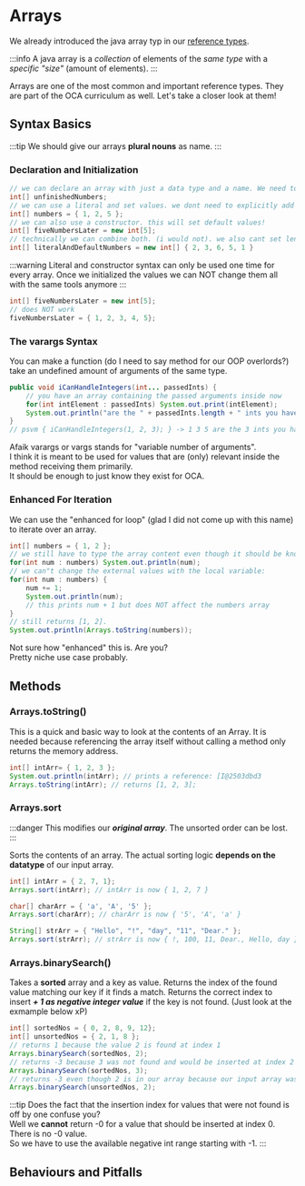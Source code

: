# Arrays

We already introduced the java array typ in our [reference types](/reference#arrays).

:::info
A java array is a *collection* of elements of the *same type* with a *specific "size"* (amount of elements).
:::

Arrays are one of the most common and important reference types. They are part of the OCA curriculum as well. Let's take a closer look at them!

## Syntax Basics

:::tip
We should give our arrays **plural nouns** as name.
:::

### Declaration and Initialization

```java
// we can declare an array with just a data type and a name. We need to set a lenght or initialize somehow in order to treat individual values though.
int[] unfinishedNumbers;
// we can use a literal and set values. we dont need to explicitly add length.
int[] numbers = { 1, 2, 5 };
// we can also use a constructor. this will set default values!
int[] fiveNumbersLater = new int[5];
// technically we can combine both. (i would not). we also cant set length here.
int[] literalAndDefaultNumbers = new int[] { 2, 3, 6, 5, 1 }
```

:::warning
Literal and constructor syntax can only be used one time for every array. Once we initialized the values we can NOT change them all with the same tools anymore
:::

```java
int[] fiveNumbersLater = new int[5];
// does NOT work
fiveNumbersLater = { 1, 2, 3, 4, 5};
```

### The varargs Syntax

You can make a function (do I need to say method for our OOP overlords?) take an undefined amount of arguments of the same type.

```java
public void iCanHandleIntegers(int... passedInts) {
    // you have an array containing the passed arguments inside now
    for(int intElement : passedInts) System.out.print(intElement);
    System.out.println("are the " + passedInts.length + " ints you have passed");
}
// psvm { iCanHandleIntegers(1, 2, 3); } -> 1 3 5 are the 3 ints you have passed
```

Afaik varargs or vargs stands for "variable number of arguments".  
I think it is meant to be used for values that are (only) relevant inside the method receiving them primarily.  
It should be enough to just know they exist for OCA.

### Enhanced For Iteration

We can use the "enhanced for loop" (glad I did not come up with this name) to iterate over an array.

```java
int[] numbers = { 1, 2 };
// we still have to type the array content even though it should be known xD
for(int num : numbers) System.out.println(num);
// we can"t change the external values with the local variable:
for(int num : numbers) {
    num += 1;
    System.out.println(num);
    // this prints num + 1 but does NOT affect the numbers array
}
// still returns [1, 2]. 
System.out.println(Arrays.toString(numbers));

```

Not sure how "enhanced" this is. Are you?  
Pretty niche use case probably.

## Methods

### Arrays.toString()

This is a quick and basic way to look at the contents of an Array. It is needed because referencing the array itself without calling a method only returns the memory address.

```java
int[] intArr= { 1, 2, 3 };
System.out.println(intArr); // prints a reference: [I@2503dbd3
Arrays.toString(intArr); // returns [1, 2, 3];

```

### Arrays.sort

:::danger
This modifies our ***original array***. The unsorted order can be lost.
:::

Sorts the contents of an array. The actual sorting logic **depends on the datatype** of our input array.

```java
int[] intArr = { 2, 7, 1};
Arrays.sort(intArr); // intArr is now { 1, 2, 7 }

char[] charArr = { 'a', 'A', '5' };
Arrays.sort(charArr); // charArr is now { '5', 'A', 'a' }

String[] strArr = { "Hello", "!", "day", "11", "Dear." };
Arrays.sort(strArr); // strArr is now { !, 100, 11, Dear., Hello, day }
```

### Arrays.binarySearch()

Takes a **sorted** array and a key as value. Returns the index of the found value matching our key if it finds a match. Returns the correct index to insert ***+ 1 as negative integer value*** if the key is not found. (Just look at the exmample below xP)

```java
int[] sortedNos = { 0, 2, 8, 9, 12};
int[] unsortedNos = { 2, 1, 8 };
// returns 1 because the value 2 is found at index 1
Arrays.binarySearch(sortedNos, 2);
// returns -3 because 3 was not found and would be inserted at index 2
Arrays.binarySearch(sortedNos, 3);
// returns -3 even though 2 is in our array because our input array was not sorted.
Arrays.binarySearch(unsortedNos, 2); 

```

:::tip
Does the fact that the insertion index for values that were not found is off by one confuse you?  
Well we **cannot** return -0 for a value that should be inserted at index 0. There is no -0 value.  
So we have to use the available negative int range starting with -1.
:::

## Behaviours and Pitfalls
